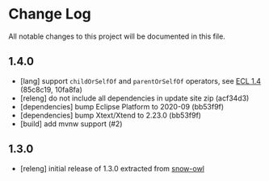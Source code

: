 # Change Log
All notable changes to this project will be documented in this file.

## 1.4.0
- [lang] support `childOrSelfOf` and `parentOrSelfOf` operators, see [ECL 1.4](https://confluence.ihtsdotools.org/display/DOCECL/6.1+Simple+Expression+Constraints) (85c8c19, 10fa8fa)
- [releng] do not include all dependencies in update site zip (acf34d3)
- [dependencies] bump Eclipse Platform to 2020-09 (bb53f9f)
- [dependencies] bump Xtext/Xtend to 2.23.0 (bb53f9f)
- [build] add mvnw support (#2)

## 1.3.0
- [releng] initial release of 1.3.0 extracted from [snow-owl](https://github.com/b2ihealthcare/snow-owl)